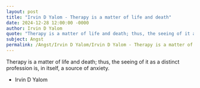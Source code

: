 ```yaml
---
layout: post
title: "Irvin D Yalom - Therapy is a matter of life and death"
date: 2024-12-28 12:00:00 -0000
author: Irvin D Yalom
quote: "Therapy is a matter of life and death; thus, the seeing of it as a distinct profession is, in itself, a source of anxiety."
subject: Angst
permalink: /Angst/Irvin D Yalom/Irvin D Yalom - Therapy is a matter of life and death
---
```


Therapy is a matter of life and death; thus, the seeing of it as a distinct profession is, in itself, a source of anxiety.

- Irvin D Yalom
